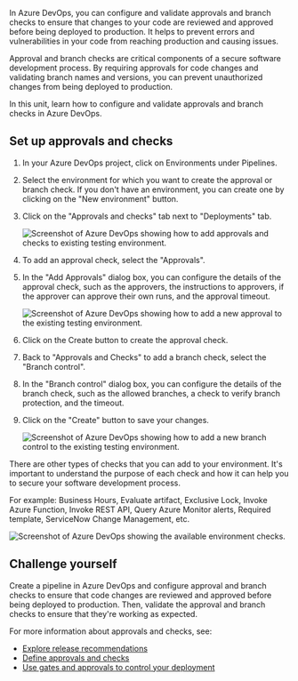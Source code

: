 In Azure DevOps, you can configure and validate approvals and branch checks to ensure that changes to your code are reviewed and approved before being deployed to production. It helps to prevent errors and vulnerabilities in your code from reaching production and causing issues.

Approval and branch checks are critical components of a secure software development process. By requiring approvals for code changes and validating branch names and versions, you can prevent unauthorized changes from being deployed to production.

In this unit, learn how to configure and validate approvals and branch checks in Azure DevOps.

## Set up approvals and checks

1. In your Azure DevOps project, click on Environments under Pipelines.
2. Select the environment for which you want to create the approval or branch check. If you don't have an environment, you can create one by clicking on the "New environment" button.
3. Click on the "Approvals and checks" tab next to "Deployments" tab.

    ![Screenshot of Azure DevOps showing how to add approvals and checks to existing testing environment.](../media/environment-approvals-checks.png)

4. To add an approval check, select the "Approvals".
5. In the "Add Approvals" dialog box, you can configure the details of the approval check, such as the approvers, the instructions to approvers, if the approver can approve their own runs, and the approval timeout.

    ![Screenshot of Azure DevOps showing how to add a new approval to the existing testing environment.](../media/add-environment-approval.png)

6. Click on the Create button to create the approval check.
7. Back to "Approvals and Checks" to add a branch check, select the "Branch control".
8. In the "Branch control" dialog box, you can configure the details of the branch check, such as the allowed branches, a check to verify branch protection, and the timeout.
9. Click on the "Create" button to save your changes.

    ![Screenshot of Azure DevOps showing how to add a new branch control to the existing testing environment.](../media/add-environment-branch-control.png)

There are other types of checks that you can add to your environment. It's important to understand the purpose of each check and how it can help you to secure your software development process.

For example:
Business Hours, Evaluate artifact, Exclusive Lock, Invoke Azure Function, Invoke REST API, Query Azure Monitor alerts, Required template, ServiceNow Change Management, etc.

![Screenshot of Azure DevOps showing the available environment checks.](../media/environment-checks.png)

## Challenge yourself

Create a pipeline in Azure DevOps and configure approval and branch checks to ensure that code changes are reviewed and approved before being deployed to production. Then, validate the approval and branch checks to ensure that they're working as expected.

For more information about approvals and checks, see:

- [Explore release recommendations](/training/modules/explore-release-strategy-recommendations/)
- [Define approvals and checks](/azure/devops/pipelines/process/approvals)
- [Use gates and approvals to control your deployment](/azure/devops/pipelines/release/deploy-using-approvals)
